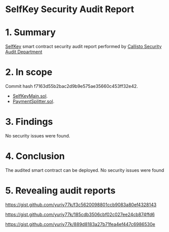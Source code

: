 # SelfKey Security Audit Report

# 1. Summary

[SelfKey](https://github.com/SelfKeyFoundation/selfkey-main-contracts/tree/develop/contracts) smart contract security audit report performed by [Callisto Security Audit Department](https://github.com/EthereumCommonwealth/Auditing)

# 2. In scope

Сommit hash f7163d55b2bac2d9b9e575ae35660c453ff32e42.

- [SelfKeyMain.sol](https://github.com/SelfKeyFoundation/selfkey-main-contracts/blob/develop/contracts/SelfKeyMain.sol).
- [PaymentSplitter.sol](https://github.com/SelfKeyFoundation/selfkey-main-contracts/blob/develop/contracts/PaymentSplitter.sol).

# 3. Findings

No security issues were found.

# 4. Conclusion

The audited smart contract can be deployed. No security issues were found

# 5. Revealing audit reports

https://gist.github.com/yuriy77k/f3c5620098801ccb9083a80ef4328143

https://gist.github.com/yuriy77k/185cdb3506cbf02c027ee24cb874ffd6

https://gist.github.com/yuriy77k/889d8183a27b71fea4ef447c6986530e
